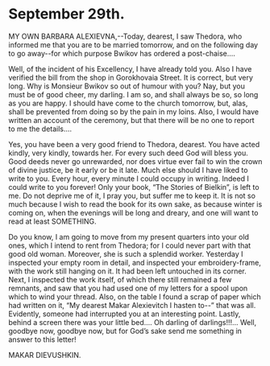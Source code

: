 # September 29th.

MY OWN BARBARA ALEXIEVNA,--Today, dearest, I saw Thedora, who informed
me that you are to be married tomorrow, and on the following day to go
away--for which purpose Bwikov has ordered a post-chaise....

Well, of the incident of his Excellency, I have already told you. Also
I have verified the bill from the shop in Gorokhovaia Street. It is
correct, but very long. Why is Monsieur Bwikov so out of humour with
you? Nay, but you must be of good cheer, my darling. I am so, and shall
always be so, so long as you are happy. I should have come to the church
tomorrow, but, alas, shall be prevented from doing so by the pain in my
loins. Also, I would have written an account of the ceremony, but that
there will be no one to report to me the details....

Yes, you have been a very good friend to Thedora, dearest. You have
acted kindly, very kindly, towards her. For every such deed God will
bless you. Good deeds never go unrewarded, nor does virtue ever fail to
win the crown of divine justice, be it early or be it late. Much else
should I have liked to write to you. Every hour, every minute I could
occupy in writing. Indeed I could write to you forever! Only your book,
“The Stories of Bielkin”, is left to me. Do not deprive me of it, I pray
you, but suffer me to keep it. It is not so much because I wish to read
the book for its own sake, as because winter is coming on, when the
evenings will be long and dreary, and one will want to read at least
SOMETHING.

Do you know, I am going to move from my present quarters into your old
ones, which I intend to rent from Thedora; for I could never part with
that good old woman. Moreover, she is such a splendid worker.
Yesterday I inspected your empty room in detail, and inspected your
embroidery-frame, with the work still hanging on it. It had been left
untouched in its corner. Next, I inspected the work itself, of which
there still remained a few remnants, and saw that you had used one of my
letters for a spool upon which to wind your thread. Also, on the table
I found a scrap of paper which had written on it, “My dearest Makar
Alexievitch I hasten to--” that was all. Evidently, someone had
interrupted you at an interesting point. Lastly, behind a screen there
was your little bed.... Oh darling of darlings!!!... Well, goodbye now,
goodbye now, but for God’s sake send me something in answer to this
letter!

MAKAR DIEVUSHKIN.




